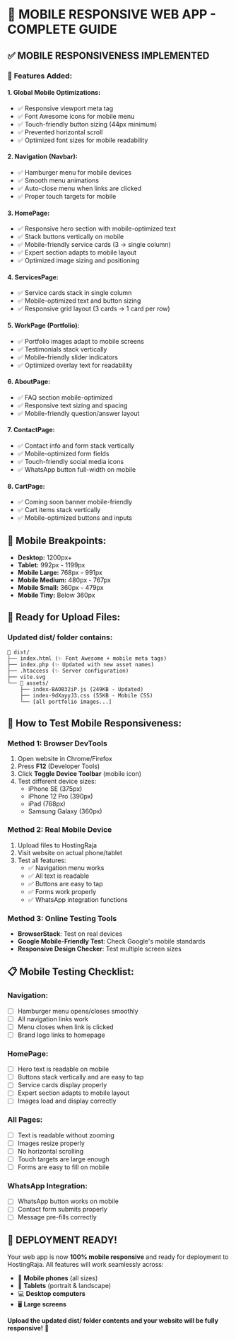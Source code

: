 # 📱 MOBILE RESPONSIVE WEB APP - COMPLETE GUIDE

## ✅ MOBILE RESPONSIVENESS IMPLEMENTED

### 🎯 **Features Added:**

#### **1. Global Mobile Optimizations:**
- ✅ Responsive viewport meta tag
- ✅ Font Awesome icons for mobile menu
- ✅ Touch-friendly button sizing (44px minimum)
- ✅ Prevented horizontal scroll
- ✅ Optimized font sizes for mobile readability

#### **2. Navigation (Navbar):**
- ✅ Hamburger menu for mobile devices
- ✅ Smooth menu animations
- ✅ Auto-close menu when links are clicked
- ✅ Proper touch targets for mobile

#### **3. HomePage:**
- ✅ Responsive hero section with mobile-optimized text
- ✅ Stack buttons vertically on mobile
- ✅ Mobile-friendly service cards (3 → single column)
- ✅ Expert section adapts to mobile layout
- ✅ Optimized image sizing and positioning

#### **4. ServicesPage:**
- ✅ Service cards stack in single column
- ✅ Mobile-optimized text and button sizing
- ✅ Responsive grid layout (3 cards → 1 card per row)

#### **5. WorkPage (Portfolio):**
- ✅ Portfolio images adapt to mobile screens
- ✅ Testimonials stack vertically
- ✅ Mobile-friendly slider indicators
- ✅ Optimized overlay text for readability

#### **6. AboutPage:**
- ✅ FAQ section mobile-optimized
- ✅ Responsive text sizing and spacing
- ✅ Mobile-friendly question/answer layout

#### **7. ContactPage:**
- ✅ Contact info and form stack vertically
- ✅ Mobile-optimized form fields
- ✅ Touch-friendly social media icons
- ✅ WhatsApp button full-width on mobile

#### **8. CartPage:**
- ✅ Coming soon banner mobile-friendly
- ✅ Cart items stack vertically
- ✅ Mobile-optimized buttons and inputs

## 📱 **Mobile Breakpoints:**
- **Desktop:** 1200px+
- **Tablet:** 992px - 1199px
- **Mobile Large:** 768px - 991px
- **Mobile Medium:** 480px - 767px
- **Mobile Small:** 360px - 479px
- **Mobile Tiny:** Below 360px

## 🚀 **Ready for Upload Files:**

### **Updated dist/ folder contains:**
```
📁 dist/
├── index.html (✨ Font Awesome + mobile meta tags)
├── index.php (✨ Updated with new asset names)
├── .htaccess (✨ Server configuration)
├── vite.svg
└── 📁 assets/
    ├── index-BAOB32iP.js (249KB - Updated)
    ├── index-9dXayyJ3.css (55KB - Mobile CSS)
    └── [all portfolio images...]
```

## 🧪 **How to Test Mobile Responsiveness:**

### **Method 1: Browser DevTools**
1. Open website in Chrome/Firefox
2. Press **F12** (Developer Tools)
3. Click **Toggle Device Toolbar** (mobile icon)
4. Test different device sizes:
   - iPhone SE (375px)
   - iPhone 12 Pro (390px)
   - iPad (768px)
   - Samsung Galaxy (360px)

### **Method 2: Real Mobile Device**
1. Upload files to HostingRaja
2. Visit website on actual phone/tablet
3. Test all features:
   - ✅ Navigation menu works
   - ✅ All text is readable
   - ✅ Buttons are easy to tap
   - ✅ Forms work properly
   - ✅ WhatsApp integration functions

### **Method 3: Online Testing Tools**
- **BrowserStack**: Test on real devices
- **Google Mobile-Friendly Test**: Check Google's mobile standards
- **Responsive Design Checker**: Test multiple screen sizes

## 📋 **Mobile Testing Checklist:**

### **Navigation:**
- [ ] Hamburger menu opens/closes smoothly
- [ ] All navigation links work
- [ ] Menu closes when link is clicked
- [ ] Brand logo links to homepage

### **HomePage:**
- [ ] Hero text is readable on mobile
- [ ] Buttons stack vertically and are easy to tap
- [ ] Service cards display properly
- [ ] Expert section adapts to mobile layout
- [ ] Images load and display correctly

### **All Pages:**
- [ ] Text is readable without zooming
- [ ] Images resize properly
- [ ] No horizontal scrolling
- [ ] Touch targets are large enough
- [ ] Forms are easy to fill on mobile

### **WhatsApp Integration:**
- [ ] WhatsApp button works on mobile
- [ ] Contact form submits properly
- [ ] Message pre-fills correctly

## 🎉 **DEPLOYMENT READY!**

Your web app is now **100% mobile responsive** and ready for deployment to HostingRaja. All features will work seamlessly across:

- 📱 **Mobile phones** (all sizes)
- 📱 **Tablets** (portrait & landscape)  
- 💻 **Desktop computers**
- 🖥️ **Large screens**

**Upload the updated dist/ folder contents and your website will be fully responsive!** 🚀
